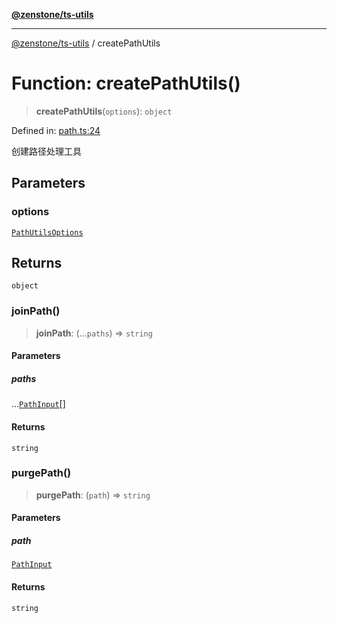 [**@zenstone/ts-utils**](../README.md)

***

[@zenstone/ts-utils](../globals.md) / createPathUtils

# Function: createPathUtils()

> **createPathUtils**(`options`): `object`

Defined in: [path.ts:24](https://github.com/janpoem/ts-utils/blob/d3cd470a5c675e0cbb24c01f6f88f5c578c50491/src/http/path.ts#L24)

创建路径处理工具

## Parameters

### options

[`PathUtilsOptions`](../type-aliases/PathUtilsOptions.md)

## Returns

`object`

### joinPath()

> **joinPath**: (...`paths`) => `string`

#### Parameters

##### paths

...[`PathInput`](../type-aliases/PathInput.md)[]

#### Returns

`string`

### purgePath()

> **purgePath**: (`path`) => `string`

#### Parameters

##### path

[`PathInput`](../type-aliases/PathInput.md)

#### Returns

`string`
